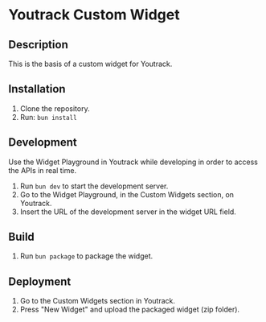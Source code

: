 # Youtrack Custom Widget

## Description

This is the basis of a custom widget for Youtrack.

## Installation

1. Clone the repository.
2. Run: ```bun install```

## Development

Use the Widget Playground in Youtrack while developing in order to access the APIs in real time.

1. Run ```bun dev``` to start the development server.
2. Go to the Widget Playground, in the Custom Widgets section, on Youtrack.
3. Insert the URL of the development server in the widget URL field.

## Build

1. Run ```bun package``` to package the widget.

## Deployment

1. Go to the Custom Widgets section in Youtrack.
2. Press "New Widget" and upload the packaged widget (zip folder).
